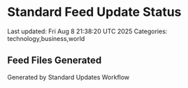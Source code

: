 # Standard Feed Update Status
Last updated: Fri Aug  8 21:38:20 UTC 2025
Categories: technology,business,world

## Feed Files Generated

Generated by Standard Updates Workflow
